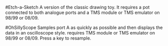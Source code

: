 #Etch-a-Sketch
A version of the classic drawing toy. It requires a pot connected to both analogue ports and a TMS module or TMS emulator on 98/99 or 08/09.

#OhSillyScope
Samples port A as quickly as possible and then displays the data in an oscilloscope style. requires TMS module or TMS emulator on 98/99 or 08/09. Press a key to resample.

